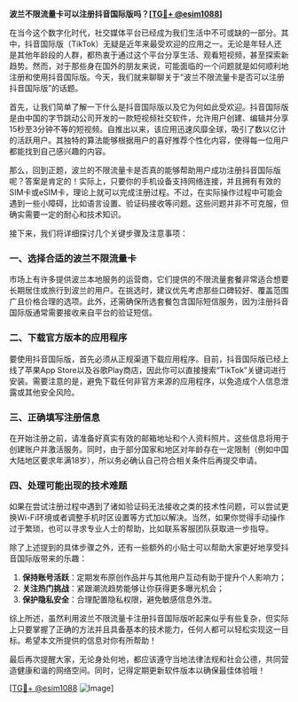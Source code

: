 **波兰不限流量卡可以注册抖音国际版吗？[[TG💪+ @esim1088](https://t.me/s/esim1088)]**

在当今这个数字化时代，社交媒体平台已经成为我们生活中不可或缺的一部分。其中，抖音国际版（TikTok）无疑是近年来最受欢迎的应用之一。无论是年轻人还是其他年龄段的人群，都热衷于通过这个平台分享生活、观看短视频，甚至探索新趋势。然而，对于那些身在国外的朋友来说，可能面临的一个问题就是如何顺利地注册和使用抖音国际版。今天，我们就来聊聊关于“波兰不限流量卡是否可以注册抖音国际版”的话题。

首先，让我们简单了解一下什么是抖音国际版以及它为何如此受欢迎。抖音国际版是由中国的字节跳动公司开发的一款短视频社交软件，允许用户创建、编辑并分享15秒至3分钟不等的短视频。自推出以来，该应用迅速风靡全球，吸引了数以亿计的活跃用户。其独特的算法能够根据用户的喜好推荐个性化内容，使得每一位用户都能找到自己感兴趣的内容。

那么，回到正题，波兰的不限流量卡是否真的能够帮助用户成功注册抖音国际版呢？答案是肯定的！实际上，只要你的手机设备支持网络连接，并且拥有有效的SIM卡或eSIM卡，理论上就可以完成注册过程。不过，在实际操作过程中可能会遇到一些小障碍，比如语言设置、验证码接收等问题。这些问题并非不可克服，但确实需要一定的耐心和技术知识。

接下来，我们将详细探讨几个关键步骤及注意事项：

### 一、选择合适的波兰不限流量卡

市场上有许多提供波兰本地服务的运营商，它们提供的不限流量套餐非常适合想要长期居住或旅行到波兰的用户。在挑选时，建议优先考虑那些口碑较好、覆盖范围广且价格合理的选项。此外，还需确保所选套餐包含国际短信服务，因为注册抖音国际版通常需要接收来自平台的验证短信。

### 二、下载官方版本的应用程序

要使用抖音国际版，首先必须从正规渠道下载应用程序。目前，抖音国际版已经上线了苹果App Store以及谷歌Play商店，因此你可以直接搜索“TikTok”关键词进行安装。需要注意的是，避免下载任何非官方来源的应用程序，以免造成个人信息泄露或其他安全风险。

### 三、正确填写注册信息

在开始注册之前，请准备好真实有效的邮箱地址和个人资料照片。这些信息将用于创建账户并激活服务。同时，由于部分国家和地区对年龄存在一定限制（例如中国大陆地区要求年满18岁），所以务必确认自己符合相关条件后再提交申请。

### 四、处理可能出现的技术难题

如果在尝试注册过程中遇到了诸如验证码无法接收之类的技术性问题，可以尝试更换Wi-Fi环境或者调整手机时区设置等方式加以解决。当然，如果你觉得手动操作过于繁琐，也可以寻求专业人士的帮助，比如联系客服团队获取进一步指导。

除了上述提到的具体步骤之外，还有一些额外的小贴士可以帮助大家更好地享受抖音国际版带来的乐趣：

1. **保持账号活跃**：定期发布原创作品并与其他用户互动有助于提升个人影响力；
2. **关注热门挑战**：紧跟潮流趋势能够让你获得更多曝光机会；
3. **保护隐私安全**：合理配置隐私权限，避免敏感信息外泄。

综上所述，虽然利用波兰不限流量卡注册抖音国际版听起来似乎有些复杂，但实际上只要掌握了正确的方法并且具备基本的技术能力，任何人都可以轻松实现这一目标。希望本文所提供的信息对你有所帮助！

最后再次提醒大家，无论身处何地，都应该遵守当地法律法规和社会公德，共同营造健康和谐的网络空间。同时，记得定期更新软件版本以确保最佳体验哦！

[[TG💪+ @esim1088](https://t.me/s/esim1088) ![Image](https://i.postimg.cc/4NQfJmqS/Snipaste-2025-05-13-00-14-12.png)]